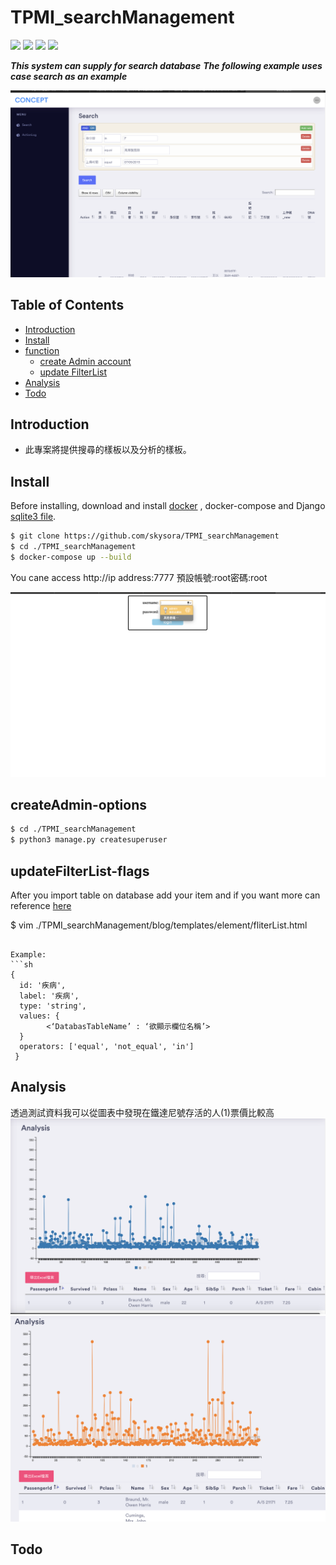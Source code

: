 # TPMI_searchManagement

![](https://img.shields.io/static/v1?label=python&message=3.7&color=yellow)
![](https://img.shields.io/static/v1?label=mysql&message=8.X&color=red)
![](https://img.shields.io/static/v1?label=Django&message=3.0.3&color=green)
![](https://img.shields.io/static/v1?label=Docker&message=3.0.3&color=blue)

***This system can supply for search database***
***The following example uses case search as an example***


<a href=""><img src="img/main.png" title="FVCproductions" alt="FVCproductions"></a>



## Table of Contents

- [Introduction](#introduction)
- [Install](#install)
- [function](#connection-options)
  - [create Admin account](#createAdmin-options)
  - [update FilterList](#updateFilterList-flags)
- [Analysis](#Analysis)
- [Todo](#todo)




## Introduction

* 此專案將提供搜尋的樣板以及分析的樣板。


## Install



Before installing, download and install [docker](https://www.docker.com) , docker-compose and Django [sqlite3 file](https://drive.google.com/file/d/1Lvtk0g6bjKr9brvTdsfL5NQmS79oJFdG/view?usp=sharing).


```sh
$ git clone https://github.com/skysora/TPMI_searchManagement
$ cd ./TPMI_searchManagement
$ docker-compose up --build
```
You cane access http://ip address:7777 預設帳號:root密碼:root
  
<a href=""><img src="img/login.png" title="FVCproductions" alt="FVCproductions"></a>
## createAdmin-options

```sh
$ cd ./TPMI_searchManagement
$ python3 manage.py createsuperuser
```

## updateFilterList-flags

After you import table on database add your item and if you want more can reference [here](https://querybuilder.js.org)

$ vim ./TPMI_searchManagement/blog/templates/element/fliterList.html

```

Example:
```sh
{
  id: '疾病',
  label: '疾病',
  type: 'string',
  values: {
        <‘DatabasTableName’ : ‘欲顯示欄位名稱’>
  }
  operators: ['equal', 'not_equal', 'in']
 }
```
## Analysis
透過測試資料我可以從圖表中發現在鐵達尼號存活的人(1)票價比較高
<a href=""><img src="img/analysis.png" title="FVCproductions" alt="FVCproductions"></a>
<a href=""><img src="img/analysis1.png" title="FVCproductions" alt="FVCproductions"></a>
## Todo



